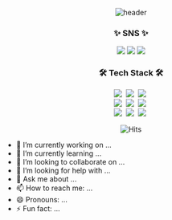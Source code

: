 <div align=center>	
  
![header](https://capsule-render.vercel.app/api?type=cylinder&color=faecc3&height=200&section=header&text=EUXZII&fontSize=80)
  
<h3> ✨ SNS ✨ </h3>
<a href="https://blog.naver.com/zoooz0616" target="_blank"><img src="https://img.shields.io/badge/NaverBlog-1EC800?style=flat-square&logo=Naver&logoColor=white"/></a>
<a href="https://www.instagram.com/qq_rlozi/" target="_blank"><img src="https://img.shields.io/badge/Instagram-E4405F?style=flat-square&logo=Instagram&logoColor=white"/></a>
<a href="https://exuzii.tistory.com/" target="_blank"><img src="https://img.shields.io/badge/Tistory-000000?style=flat-square&logo=Tistory&logoColor=white"/></a>
</div>


<div aglign=center>
  
<h3 align="center"> 🛠 Tech Stack 🛠 </h3>
  
<p align="center">
  <img src="https://img.shields.io/badge/Java-007396?style=flat-square&logo=Java&logoColor=white"/></a>&nbsp
  <img src="https://img.shields.io/badge/Python-3766AB?style=flat-square&logo=Python&logoColor=white"/></a>&nbsp 
  <img src="https://img.shields.io/badge/C++-00599C?style=flat-square&logo=cplusplus&logoColor=white"/></a>&nbsp 
  <br>
  <img src="https://img.shields.io/badge/SpringBoot-6DB33F?style=flat-square&logo=SpringBoot&logoColor=white"/></a>&nbsp 
  <img src="https://img.shields.io/badge/HTML-E34F26?style=flat-square&logo=html5&logoColor=white"/></a>&nbsp
  <img src="https://img.shields.io/badge/CSS-F7DF1E?style=flat-square&logo=css3&logoColor=white"/></a>&nbsp 
  <br>
  <img src="https://img.shields.io/badge/Mysql-4479A1?style=flat-square&logo=mysql&logoColor=white"/></a>&nbsp 
  <img src="https://img.shields.io/badge/AWS-232F3E?style=flat-square&logo=AmazonAWS&logoColor=white"/></a>&nbsp 
  <img src="https://img.shields.io/badge/Android-3DDC84?style=flat-square&logo=android&logoColor=white"/></a>&nbsp 
</p>
</div>

<div align="center">
  
![Hits](https://hits.seeyoufarm.com/api/count/incr/badge.svg?url=https%3A%2F%2Fgithub.com%2Fzoooz0616%2Fhit-counter&count_bg=%23F146C0&title_bg=%23555555&icon=&icon_color=%23E7E7E7&title=hits&edge_flat=false)
  
 </div>
 
- 🔭 I’m currently working on ...
- 🌱 I’m currently learning ...
- 👯 I’m looking to collaborate on ...
- 🤔 I’m looking for help with ...
- 💬 Ask me about ...
- 📫 How to reach me: ...
- 😄 Pronouns: ...
- ⚡ Fun fact: ...



